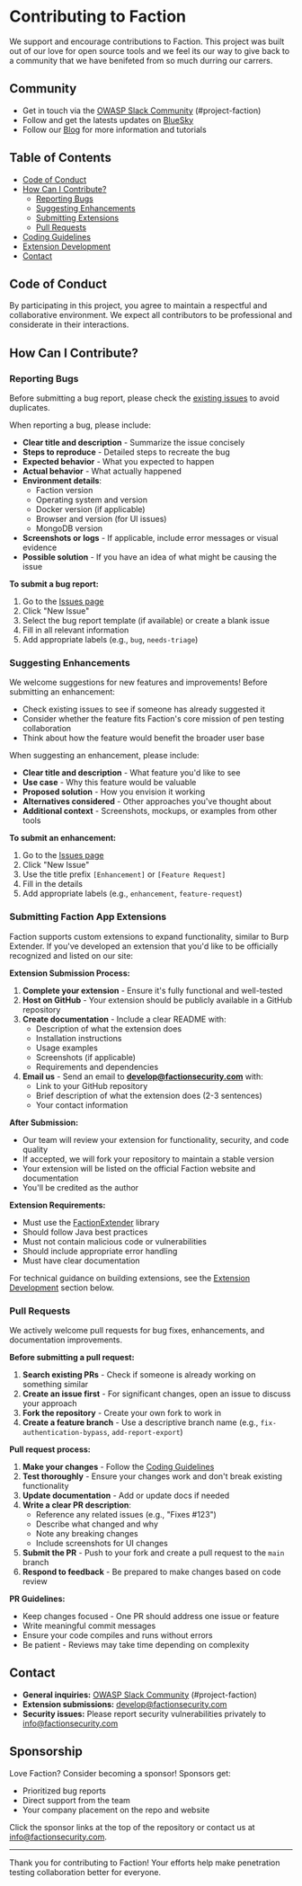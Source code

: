 # Contributing to Faction

We support and encourage contributions to Faction. This project was built out of our love for open source tools and we feel its our way to give back to a community that we have benifeted from so much durring our carrers. 

## Community

* Get in touch via the [OWASP Slack Community](https://owasp.org/slack/invite) (#project-faction)
* Follow and get the latests updates on [BlueSky](https://bsky.app/profile/factionsecurity.com)
* Follow our [Blog](https://medium.com/@we-are-faction) for more information and tutorials 


## Table of Contents

- [Code of Conduct](#code-of-conduct)
- [How Can I Contribute?](#how-can-i-contribute)
  - [Reporting Bugs](#reporting-bugs)
  - [Suggesting Enhancements](#suggesting-enhancements)
  - [Submitting Extensions](#submitting-extensions)
  - [Pull Requests](#pull-requests)
- [Coding Guidelines](#coding-guidelines)
- [Extension Development](#extension-development)
- [Contact](#contact)

## Code of Conduct

By participating in this project, you agree to maintain a respectful and collaborative environment. We expect all contributors to be professional and considerate in their interactions.

## How Can I Contribute?

### Reporting Bugs

Before submitting a bug report, please check the [existing issues](https://github.com/factionsecurity/faction/issues) to avoid duplicates.

When reporting a bug, please include:

- **Clear title and description** - Summarize the issue concisely
- **Steps to reproduce** - Detailed steps to recreate the bug
- **Expected behavior** - What you expected to happen
- **Actual behavior** - What actually happened
- **Environment details**:
  - Faction version
  - Operating system and version
  - Docker version (if applicable)
  - Browser and version (for UI issues)
  - MongoDB version
- **Screenshots or logs** - If applicable, include error messages or visual evidence
- **Possible solution** - If you have an idea of what might be causing the issue

**To submit a bug report:**

1. Go to the [Issues page](https://github.com/factionsecurity/faction/issues)
2. Click "New Issue"
3. Select the bug report template (if available) or create a blank issue
4. Fill in all relevant information
5. Add appropriate labels (e.g., `bug`, `needs-triage`)

### Suggesting Enhancements

We welcome suggestions for new features and improvements! Before submitting an enhancement:

- Check existing issues to see if someone has already suggested it
- Consider whether the feature fits Faction's core mission of pen testing collaboration
- Think about how the feature would benefit the broader user base

When suggesting an enhancement, please include:

- **Clear title and description** - What feature you'd like to see
- **Use case** - Why this feature would be valuable
- **Proposed solution** - How you envision it working
- **Alternatives considered** - Other approaches you've thought about
- **Additional context** - Screenshots, mockups, or examples from other tools

**To submit an enhancement:**

1. Go to the [Issues page](https://github.com/factionsecurity/faction/issues)
2. Click "New Issue"
3. Use the title prefix `[Enhancement]` or `[Feature Request]`
4. Fill in the details
5. Add appropriate labels (e.g., `enhancement`, `feature-request`)

### Submitting Faction App Extensions

Faction supports custom extensions to expand functionality, similar to Burp Extender. If you've developed an extension that you'd like to be officially recognized and listed on our site:

**Extension Submission Process:**

1. **Complete your extension** - Ensure it's fully functional and well-tested
2. **Host on GitHub** - Your extension should be publicly available in a GitHub repository
3. **Create documentation** - Include a clear README with:
   - Description of what the extension does
   - Installation instructions
   - Usage examples
   - Screenshots (if applicable)
   - Requirements and dependencies
4. **Email us** - Send an email to **develop@factionsecurity.com** with:
   - Link to your GitHub repository
   - Brief description of what the extension does (2-3 sentences)
   - Your contact information

**After Submission:**

- Our team will review your extension for functionality, security, and code quality
- If accepted, we will fork your repository to maintain a stable version
- Your extension will be listed on the official Faction website and documentation
- You'll be credited as the author

**Extension Requirements:**

- Must use the [FactionExtender](https://github.com/factionsecurity/FactionExtender) library
- Should follow Java best practices
- Must not contain malicious code or vulnerabilities
- Should include appropriate error handling
- Must have clear documentation

For technical guidance on building extensions, see the [Extension Development](#extension-development) section below.

### Pull Requests

We actively welcome pull requests for bug fixes, enhancements, and documentation improvements.

**Before submitting a pull request:**

1. **Search existing PRs** - Check if someone is already working on something similar
2. **Create an issue first** - For significant changes, open an issue to discuss your approach
3. **Fork the repository** - Create your own fork to work in
4. **Create a feature branch** - Use a descriptive branch name (e.g., `fix-authentication-bypass`, `add-report-export`)

**Pull request process:**

1. **Make your changes** - Follow the [Coding Guidelines](#coding-guidelines)
2. **Test thoroughly** - Ensure your changes work and don't break existing functionality
3. **Update documentation** - Add or update docs if needed
4. **Write a clear PR description**:
   - Reference any related issues (e.g., "Fixes #123")
   - Describe what changed and why
   - Note any breaking changes
   - Include screenshots for UI changes
5. **Submit the PR** - Push to your fork and create a pull request to the `main` branch
6. **Respond to feedback** - Be prepared to make changes based on code review

**PR Guidelines:**

- Keep changes focused - One PR should address one issue or feature
- Write meaningful commit messages
- Ensure your code compiles and runs without errors
- Be patient - Reviews may take time depending on complexity


## Contact

- **General inquiries:** [OWASP Slack Community](https://owasp.org/slack/invite) (#project-faction)
- **Extension submissions:** develop@factionsecurity.com
- **Security issues:** Please report security vulnerabilities privately to info@factionsecurity.com

## Sponsorship

Love Faction? Consider becoming a sponsor! Sponsors get:

- Prioritized bug reports
- Direct support from the team
- Your company placement on the repo and website

Click the sponsor links at the top of the repository or contact us at info@factionsecurity.com.

---

Thank you for contributing to Faction! Your efforts help make penetration testing collaboration better for everyone.
